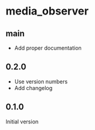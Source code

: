 # media_observer

## main

* Add proper documentation

## 0.2.0

* Use version numbers
* Add changelog

## 0.1.0

Initial version
